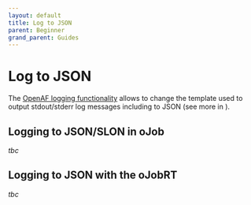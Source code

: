 ```yaml
---
layout: default
title: Log to JSON
parent: Beginner
grand_parent: Guides
---
```


# Log to JSON

The [OpenAF logging functionality](/docs/howto/Use-log) allows to change the template used to output stdout/stderr log messages including to JSON (see more in ).

## Logging to JSON/SLON in oJob

_tbc_

## Logging to JSON with the oJobRT

_tbc_
